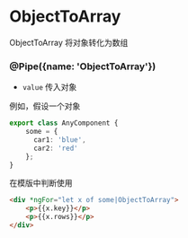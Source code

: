# ObjectToArray

ObjectToArray 将对象转化为数组

### @Pipe({name: 'ObjectToArray'})

- `value` 传入对象

例如，假设一个对象

```typescript
export class AnyComponent {
    some = {
      car1: 'blue',
      car2: 'red'
    };
}
```

在模版中判断使用

```html
<div *ngFor="let x of some|ObjectToArray">
    <p>{{x.key}}</p>
    <p>{{x.rows}}</p>
</div>
```
